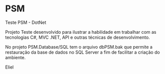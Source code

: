 # PSM
Teste PSM - DotNet

Projeto Teste desenvolvido para ilustrar a habilidade em trabalhar com as tecnologias C#, MVC .NET, API e outras técnicas de desenvolvimento.

No projeto PSM.Database/SQL tem o arquivo dbPSM.bak que permite a restauração da base de dados no SQL Server a fim de facilitar a criação do ambiente.

Eliel
